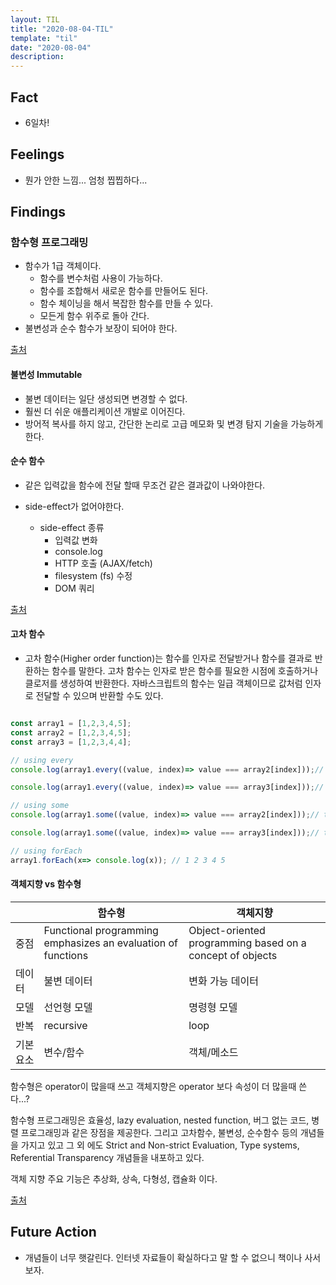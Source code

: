 ```yaml
---
layout: TIL
title: "2020-08-04-TIL"
template: "til"
date: "2020-08-04"
description: 
---
```


## Fact

- 6일차!

## Feelings

- 뭔가 안한 느낌... 엄청 찝찝하다...

## Findings

### 함수형 프로그래밍

- 함수가 1급 객체이다.
  - 함수를 변수처럼 사용이 가능하다.
  - 함수를 조합해서 새로운 함수를 만들어도 된다.
  - 함수 체이닝을 해서 복잡한 함수를 만들 수 있다.
  - 모든게 함수 위주로 돌아 간다.
- 불변성과 순수 함수가 보장이 되어야 한다.

[출처](https://levelup.gitconnected.com/understanding-functional-programming-in-javascript-a-complete-guide-e85ed13b42c8)

#### 불변성 Immutable

- 불변 데이터는 일단 생성되면 변경할 수 없다.
- 훨씬 더 쉬운 애플리케이션 개발로 이어진다.
- 방어적 복사를 하지 않고, 간단한 논리로 고급 메모화 및 변경 탐지 기술을 가능하게 한다.

#### 순수 함수

- 같은 입력값을 함수에 전달 할때 무조건 같은 결과값이 나와야한다.

- side-effect가 없어야한다. 
  - side-effect 종류
    - 입력값 변화
    - console.log
    - HTTP 호출 (AJAX/fetch)
    - filesystem (fs) 수정
    - DOM 쿼리

[출처](https://www.freecodecamp.org/news/what-is-a-pure-function-in-javascript-acb887375dfe/)

#### 고차 함수

- 고차 함수(Higher order function)는 함수를 인자로 전달받거나 함수를 결과로 반환하는 함수를 말한다. 고차 함수는 인자로 받은 함수를 필요한 시점에 호출하거나 클로저를 생성하여 반환한다. 자바스크립트의 함수는 일급 객체이므로 값처럼 인자로 전달할 수 있으며 반환할 수도 있다.

```javascript

const array1 = [1,2,3,4,5];
const array2 = [1,2,3,4,5];
const array3 = [1,2,3,4,4];

// using every 
console.log(array1.every((value, index)=> value === array2[index]));// true

console.log(array1.every((value, index)=> value === array3[index]));// false

// using some
console.log(array1.some((value, index)=> value === array2[index]));// true

console.log(array1.some((value, index)=> value === array3[index]));// true

// using forEach
array1.forEach(x=> console.log(x)); // 1 2 3 4 5

```

#### 객체지향 vs 함수형

|| 함수형 | 객체지향|
| -- | -- | -- |
|중점|Functional programming emphasizes an evaluation of functions| Object-oriented programming based on a concept of objects|
|데이터| 불변 데이터| 변화 가능 데이터|
|모델| 선언형 모델 | 명령형 모델|
|반복| recursive | loop|
|기본 요소 | 변수/함수 | 객체/메소드|

함수형은 operator이 많을때 쓰고 객체지향은 operator 보다 속성이 더 많을때 쓴다...?

함수형 프로그래밍은 효율성, lazy evaluation, nested function, 버그 없는 코드, 병렬 프로그래밍과 같은 장점을 제공한다. 그리고 고차함수, 불변성, 순수함수 등의 개념들을 가지고 있고 그 외 에도 Strict and Non-strict Evaluation, Type systems, Referential Transparency 개념들을 내포하고 있다.

객체 지향 주요 기능은 추상화, 상속, 다형성, 캡슐화 이다.


[출처](https://www.educba.com/functional-programming-vs-oop/)

## Future Action

- 개념들이 너무 햇갈린다. 인터넷 자료들이 확실하다고 말 할 수 없으니 책이나 사서 보자.
